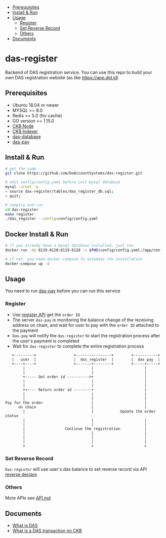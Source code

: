    * [Prerequisites](#prerequisites)
   * [Install &amp; Run](#install--run)
   * [Usage](#usage)
      * [Register](#register)
      * [Set Reverse Record](#set-reverse-record)
      * [Others](#others)
   * [Documents](#documents)

# das-register

Backend of DAS registration service. You can use this repo to build your own DAS registration website (as like https://app.did.id)

## Prerequisites

* Ubuntu 18.04 or newer
* MYSQL >= 8.0
* Redis >= 5.0 (for cache)  
* GO version >= 1.15.0
* [CKB Node](https://github.com/nervosnetwork/ckb)
* [CKB Indexer](https://github.com/nervosnetwork/ckb-indexer)
* [das-database](https://github.com/DeAccountSystems/das-database)
* [das-pay](https://github.com/DeAccountSystems/das-pay)


## Install & Run

```bash
# get the code
git clone https://github.com/DeAccountSystems/das-register.git

# edit config/config.yaml before init mysql database
mysql -uroot -p
> source das-register/tables/das_register_db.sql;
> quit;

# compile and run
cd das-register
make register
./das_register --config=config/config.yaml
```

## Docker Install & Run
```bash
# if you already have a mysql database installed, just run
docker run -dp 8119-8120:8119-8120 -v $PWD/config/config.yaml:/app/config/config.yaml --name bit-register-server slagga/bit-register

# if not, you need docker-compose to automate the installation
docker-compose up -d
```

## Usage
You need to run [das-pay](https://github.com/dotbitHQ/das-pay) before you can run this service
### Register
* Use [register API](https://github.com/dotbitHQ/das-register/blob/main/API.md#account-order-register) get the `order ID`
* The server `das-pay` is monitoring the balance change of the receiving address on chain, and wait for user to pay with the `order ID` attached to the payment
* `Das-pay` will notify the `das-register` to start the registration process after the user's payment is completed
* Wait for `das-register` to complete the entire registration process

```
   +---------+                 +----------------+        +-----------+
   |   user  |                 |  das_register  |        |  das pay  |
   +----+----+                 +-------+--------+        +-----+-----+
        |                              |                       |
        |                              |                       |
        +----- Get order id ---------->+                       |
        |                              |                       |
        |                              |                       |
        +<---- Return order id --------+                       |
        |                              |                       |
        |                              |                       |
Pay for the order                      |                       |
      on chain                         |                       |
        |                              |            Update the order status
        |                              |                       |
        |                              |                       |
        |                  Continue the registration           |
        |                              |                       |
        |                              |                       |
        |                              |                       |
        +                              +                       +

```

### Set Reverse Record
`Das-register` will use user's das balance to set reverse record via API [reverse declare](https://github.com/dotbitHQ/das-register/blob/main/API.md#reverse-declare)

### Others
More APIs see [API.md](https://github.com/dotbitHQ/das-register/blob/main/API.md)

## Documents
* [What is DAS](https://github.com/dotbitHQ/das-contracts/blob/master/docs/en/Overview-of-DAS.md)
* [What is a DAS transaction on CKB](https://github.com/dotbitHQ/das-contracts/blob/master/docs/en/Data-Structure-and-Protocol/Transaction-Structure.md)

